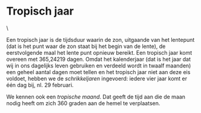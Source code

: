 # Tropisch jaar

\

Een tropisch jaar is de tijdsduur waarin de zon, uitgaande van het
lentepunt (dat is het punt waar de zon staat bij het begin van de
lente), de eerstvolgende maal het lente punt opnieuw bereikt. Een
tropisch jaar komt overeen met 365,24219 dagen. Omdat het kalenderjaar
(dat is het jaar dat wij in ons dagelijks leven gebruiken en verdeeld
wordt in twaalf maanden) een geheel aantal dagen moet tellen en het
tropisch jaar niet aan deze eis voldoet, hebben we de *schrikkeljaren*
ingevoerd: iedere vier jaar komt er één dag bij, nl. 29 februari.

We kennen ook een *tropische maand*. Dat geeft de tijd aan die de maan
nodig heeft om zich 360 graden aan de hemel te verplaatsen.
